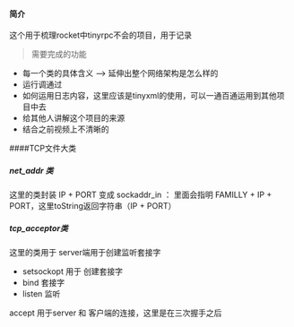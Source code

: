 #### 简介 

这个用于梳理rocket中tinyrpc不会的项目，用于记录

> 需要完成的功能
- 每一个类的具体含义 ——> 延伸出整个网络架构是怎么样的
- 运行调通过
- 如何运用日志内容，这里应该是tinyxml的使用，可以一通百通运用到其他项目中去
- 给其他人讲解这个项目的来源
- 结合之前视频上不清晰的


####TCP文件大类

##### net_addr 类


这里的类封装  IP + PORT 变成 sockaddr_in ：
    里面会指明 FAMILLY + IP + PORT，这里toString返回字符串（IP + PORT）


##### tcp_acceptor类

这里的类用于 server端用于创建监听套接字
- setsockopt 用于 创建套接字
- bind 套接字  
- listen 监听



accept 用于server 和 客户端的连接，这里是在三次握手之后


